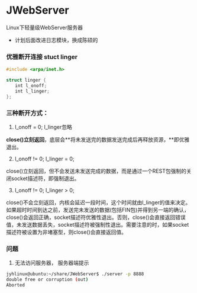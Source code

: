# JWebServer
Linux下轻量级WebServer服务器

- 计划后面改进日志模块，换成陈硕的



### 优雅断开连接 stuct linger

```c
#include <arpa/inet.h>

struct linger {
　　int l_onoff;
　　int l_linger;
};
```

### 三种断开方式：

1. l_onoff = 0; l_linger忽略

**close()立刻返回**，底层会**将未发送完的数据发送完成后再释放资源，**即优雅退出。

2. l_onoff != 0; l_linger = 0;

close()立刻返回，但不会发送未发送完成的数据，而是通过一个REST包强制的关闭socket描述符，即强制退出。

3. l_onoff != 0; l_linger > 0; 

close()不会立刻返回，内核会延迟一段时间，这个时间就由l_linger的值来决定。如果超时时间到达之前，发送完未发送的数据(包括FIN包)并得到另一端的确认，close()会返回正确，socket描述符优雅性退出。否则，close()会直接返回错误值，未发送数据丢失，socket描述符被强制性退出。需要注意的时，如果socket描述符被设置为非堵塞型，则close()会直接返回值。



### 问题

1. 无法访问服务器， 服务器端提示

```sh
jyhlinux@ubuntu:~/share/JWebServer$ ./server -p 8888
double free or corruption (out)
Aborted
```

